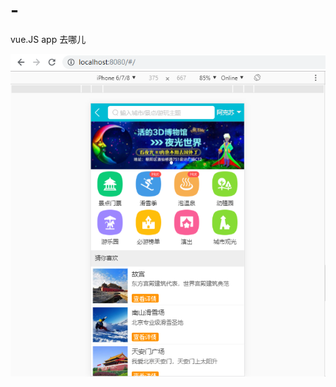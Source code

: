 # -
vue.JS  app  去哪儿

![Image text](https://raw.githubusercontent.com/zhuZ1/travel-qunaer/master/travel.png)
